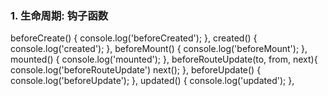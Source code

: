 ### 1. 生命周期: 钩子函数
beforeCreate() {
    console.log('beforeCreated');
  },
  created() {
    console.log('created');
  },
  beforeMount() {
    console.log('beforeMount');
  },
  mounted() {
    console.log('mounted');
  },
  beforeRouteUpdate(to, from,  next){
    console.log('beforeRouteUpdate')
    next();
  },
  beforeUpdate() {
    console.log('beforeUpdate');
  },
  updated() {
    console.log('updated');
  },